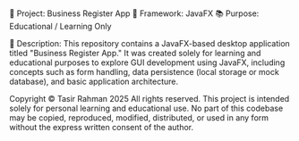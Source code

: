 📁 Project: Business Register App
🔧 Framework: JavaFX
📚 Purpose: Educational / Learning Only

📝 Description:
This repository contains a JavaFX-based desktop application titled "Business Register App." It was created solely for learning and educational purposes to explore GUI development using JavaFX, including concepts such as form handling, data persistence (local storage or mock database), and basic application architecture.

Copyright © Tasir Rahman 2025 All rights reserved.
This project is intended solely for personal learning and educational use. No part of this codebase may be copied, reproduced, modified, distributed, or used in any form without the express written consent of the author.
